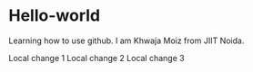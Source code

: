 # Hello-world
Learning how to use github.
I am Khwaja Moiz from JIIT Noida.

Local change 1
Local change 2
Local change 3

